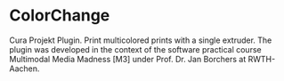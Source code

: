 # ColorChange
Cura Projekt Plugin. Print multicolored prints with a single extruder. The plugin was developed in the context of the software practical course Multimodal Media Madness [M3] under Prof. Dr. Jan Borchers at RWTH-Aachen.
